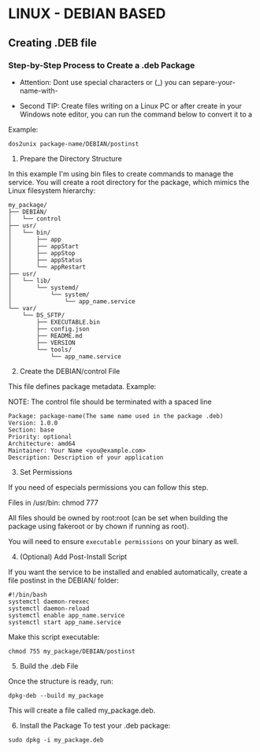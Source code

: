 # LINUX - DEBIAN BASED

## Creating .DEB file

### Step-by-Step Process to Create a .deb Package

- Attention: Dont use special characters or (_) you can separe-your-name-with-

- Second TIP: Create files writing on a Linux PC or after create in your Windows note editor, you can run the command below to convert it to a 

Example:
````
dos2unix package-name/DEBIAN/postinst
````

1. Prepare the Directory Structure

In this example I'm using bin files to create commands to manage the service.
You will create a root directory for the package, which mimics the Linux filesystem hierarchy:

````
my_package/
├── DEBIAN/
│   └── control
├── usr/
│   └── bin/
│       ├── app
│       ├── appStart
│       ├── appStop
│       ├── appStatus
│       └── appRestart
├── usr/
│   └── lib/
│       └── systemd/
│           └── system/
│               └── app_name.service
└── var/
    └── DS_SFTP/
        ├── EXECUTABLE.bin
        ├── config.json
        ├── README.md
        ├── VERSION
        └── tools/
            └── app_name.service
````

2. Create the DEBIAN/control File

This file defines package metadata. Example:

NOTE: The control file should be terminated with a spaced line

````
Package: package-name(The same name used in the package .deb)
Version: 1.0.0
Section: base
Priority: optional
Architecture: amd64
Maintainer: Your Name <you@example.com>
Description: Description of your application

````

3. Set Permissions

If you need of especials permissions you can follow this step.

Files in /usr/bin: chmod 777

All files should be owned by root:root (can be set when building the package using fakeroot or by chown if running as root).

You will need to ensure `executable permissions` on your binary as well.

4. (Optional) Add Post-Install Script

If you want the service to be installed and enabled automatically, create a file postinst in the DEBIAN/ folder:

````
#!/bin/bash
systemctl daemon-reexec
systemctl daemon-reload
systemctl enable app_name.service
systemctl start app_name.service
````
Make this script executable:

````
chmod 755 my_package/DEBIAN/postinst
````

5. Build the .deb File

Once the structure is ready, run:

````
dpkg-deb --build my_package
````
This will create a file called my_package.deb.

6. Install the Package
To test your .deb package:

````
sudo dpkg -i my_package.deb
````
